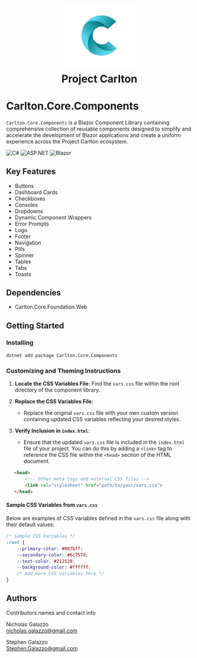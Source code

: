 ﻿<h1 align="center">
   <img src="wwwroot/images/CarltonLogo.png" alt="Image Alt Text" width="200" />
</br>
    Project Carlton
</br>



# Carlton.Core.Components 

`Carlton.Core.Components` is a Blazor Component Library containing comprehensive collection of reusable components designed to simplify and accelerate the development of Blazor applications and create a uniform experience across the Project Carlton ecosystem.

![C#](https://img.shields.io/badge/language-C%23-blue)
![ASP.NET](https://img.shields.io/badge/ASP.NET-blue)
![Blazor](https://img.shields.io/badge/Blazor-blue)

## Key Features

* Buttons
* Dashboard Cards
* Checkboxes  
* Consoles
* Dropdowns
* Dynamic Component Wrappers
* Error Prompts
* Logo
* Footer
* Navigation
* Pills
* Spinner
* Tables
* Tabs
* Toasts

## Dependencies

* Carlton.Core.Foundation.Web

## Getting Started

### Installing

```bash
dotnet add package Carlton.Core.Components
```

### Customizing and Theming Instructions

1. **Locate the CSS Variables File**: Find the `vars.css` file within the root directory of the component library.

2. **Replace the CSS Variables File**:
   - Replace the original `vars.css` file with your own custom version containing updated CSS variables reflecting your desired styles.

2. **Verify Inclusion in `index.html`**:
   - Ensure that the updated `vars.css` file is included in the `index.html` file of your project. You can do this by adding a `<link>` tag to reference the CSS file within the `<head>` section of the HTML document.

```html
   <head>
       <!-- Other meta tags and external CSS files -->
       <link rel="stylesheet" href="path/to/your/vars.css">
   </head>
   ```

#### Sample CSS Variables from `vars.css`

Below are examples of CSS variables defined in the `vars.css` file along with their default values:

```css
/* Sample CSS Variables */
:root {
    --primary-color: #007bff;
    --secondary-color: #6c757d;
    --text-color: #212529;
    --background-color: #ffffff;
    /* Add more CSS variables here */
}
```

## Authors

Contributors names and contact info

Nicholas Galazzo  
nicholas.galazzo@gmail.com

Stephen Galazzo  
Stephen.Galazzo@gmail.com

